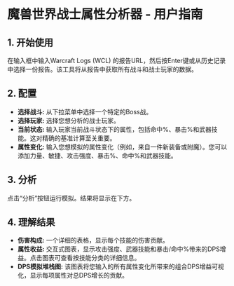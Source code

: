 # 魔兽世界战士属性分析器 - 用户指南

## 1. 开始使用
在输入框中输入Warcraft Logs (WCL) 的报告URL，然后按Enter键或从历史记录中选择一份报告。该工具将从报告中获取所有战斗和战士玩家的数据。

## 2. 配置
- **选择战斗:** 从下拉菜单中选择一个特定的Boss战。
- **选择玩家:** 选择您想分析的战士玩家。
- **当前状态:** 输入玩家当前战斗状态下的属性，包括命中%、暴击%和武器技能。这对精确的基准计算至关重要。
- **属性变化:** 输入您想模拟的属性变化（例如，来自一件新装备或附魔）。您可以添加力量、敏捷、攻击强度、暴击%、命中%和武器技能。

## 3. 分析
点击“分析”按钮运行模拟。结果将显示在下方。

## 4. 理解结果
- **伤害构成:** 一个详细的表格，显示每个技能的伤害贡献。
- **属性收益:** 交互式图表，显示攻击强度、武器技能和暴击/命中%带来的DPS增益。点击图表可查看按技能分类的详细信息。
- **DPS模拟堆栈图:** 该图表将您输入的所有属性变化所带来的组合DPS增益可视化，显示每项属性对总DPS增长的贡献。
